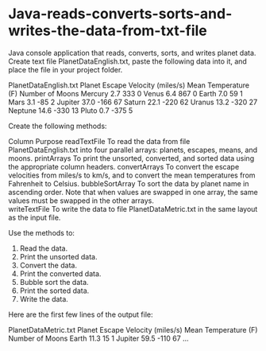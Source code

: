 # Java-reads-converts-sorts-and-writes-the-data-from-txt-file

Java console application that reads, converts, sorts, and writes planet data.  Create text file PlanetDataEnglish.txt, paste the following data into it, and place the file in your project folder.

PlanetDataEnglish.txt
Planet        Escape Velocity (miles/s)   Mean Temperature (F)    Number of Moons
Mercury                    2.7                   333                     0
Venus                      6.4                   867                     0
Earth                      7.0                    59                     1
Mars                       3.1                   -85                     2
Jupiter                   37.0                  -166                    67
Saturn                    22.1                  -220                    62
Uranus                    13.2                  -320                    27
Neptune                   14.6                  -330                    13
Pluto                      0.7                  -375                     5

Create the following methods:

Column	Purpose
readTextFile	To read the data from file PlanetDataEnglish.txt into four parallel arrays: planets, escapes, means, and moons.
printArrays	To print the unsorted, converted, and sorted data using the appropriate column headers.
convertArrays	To convert the escape velocities from miles/s to km/s, and to convert the mean temperatures from Fahrenheit to Celsius.
bubbleSortArray	To sort the data by planet name in ascending order.  Note that when values are swapped in one array, the same values must be swapped in the other arrays.  
writeTextFile	To write the data to file PlanetDataMetric.txt in the same layout as the input file.

Use the methods to:
1) Read the data.
2) Print the unsorted data.
3) Convert the data.
4) Print the converted data.
5) Bubble sort the data.
6) Print the sorted data.
7) Write the data.

Here are the first few lines of the output file:

PlanetDataMetric.txt
Planet        Escape Velocity (miles/s)   Mean Temperature (F)    Number of Moons
Earth                     11.3                    15                     1
Jupiter                   59.5                  -110                    67 …

